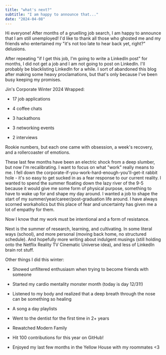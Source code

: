 ```yaml
---
title: "what's next?"
subtitle: "I am happy to announce that..."
date: "2024-04-08"
---
```


Hi everyone! After months of a gruelling job search, I am happy to announce that I am still unemployed! I'd like to thank all those who ghosted me and my friends who entertained my "it's not too late to hear back yet, right?" delusions.

After repeating "if I get this job, I'm going to write a LinkedIn post" for months, I did not get a job and I am not going to post on LinkedIn. I'll probably be blacklisting LinkedIn for a while. I sort of abandoned this blog after making some heavy proclamations, but that's only because I've been busy keeping my promises.

Jin's Corporate Winter 2024 Wrapped:

-   17 job applications

-   4 coffee chats

-   3 hackathons

-   3 networking events

-   2 interviews

Rookie numbers, but each one came with obsession, a week's recovery, and a rollercoaster of emotions.

These last few months have been an electric shock from a deep slumber, but now I'm recalibrating. I want to focus on what "work" really means to me. I fell down the corporate-if-you-work-hard-enough-you'll-get-it rabbit hole - it's so easy to get sucked in as a fear response to our current reality. I wanted to spend the summer floating down the lazy river of the 9-5 because it would give me some form of physical purpose, something to have to wake up for and shape my day around. I wanted a job to shape the start of my summer/year/career/post-graduation life around. I have always scorned workaholics but this place of fear and uncertainty has given me a lot of empathy for them.

Now I know that my work must be intentional and a form of resistance.

Next is the summer of research, learning, and cultivating. In some literal ways (school), and more personal (moving back home, no structured schedule). And hopefully more writing about indulgent musings (still holding onto the Netflix Reality TV Cinematic Universe idea), and less of LinkedIn brain rot stuff.

Other things I did this winter:

-   Showed unfiltered enthusiasm when trying to become friends with someone

-   Started my cardio mentality monster month (today is day 12/31!)

-   Listened to my body and realized that a deep breath through the nose can be something so healing

-   A song a day playlists 

-   Went to the dentist for the first time in 2+ years

-   Rewatched Modern Family 

-   Hit 100 contributions for this year on GitHub!

-   Enjoyed my last few months in the Yellow House with my roommates <3 
